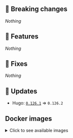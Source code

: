 ## :loudspeaker: Breaking changes

*Nothing*


## :tada: Features

*Nothing*


## :bug: Fixes

*Nothing*


## :heartbeat: Updates

* Hugo: [`0.126.1`](https://github.com/floryn90/docker-hugo/releases/tag/0.126.1) => `0.126.2`


## Docker images

<details>
<summary>Click to see available images</summary>

This release is available from Docker Hub as project `floryn90/hugo` with the following tags:

| Alias tags                   | Version specific tags                      |
| ---------------------------- | ------------------------------------------ |
| `busybox`, `latest`          | `0.126.2-busybox`, `0.126.2`                     |
| `busybox-ci`, `ci`           | `0.126.2-busybox-ci`, `0.126.2-ci`               |
| `busybox-onbuild`, `onbuild` | `0.126.2-busybox-onbuild`, `0.126.2-onbuild`     |
| `alpine`                     | `0.126.2-alpine`                              |
| `alpine-ci`                  | `0.126.2-alpine-ci`                           |
| `alpine-onbuild`             | `0.126.2-alpine-onbuild`                      |
| `asciidoctor`                | `0.126.2-asciidoctor`                         |
| `asciidoctor-ci`             | `0.126.2-asciidoctor-ci`                      |
| `asciidoctor-onbuild`        | `0.126.2-asciidoctor-onbuild`                 |
| `pandoc`                     | `0.126.2-pandoc`                              |
| `pandoc-ci`                  | `0.126.2-pandoc-ci`                           |
| `pandoc-onbuild`             | `0.126.2-pandoc-onbuild`                      |
| `ext-alpine`                 | `0.126.2-ext-alpine`                          |
| `ext-alpine-ci`              | `0.126.2-ext-alpine-ci`                       |
| `ext-alpine-onbuild`         | `0.126.2-ext-alpine-onbuild`                  |
| `ext-asciidoctor`            | `0.126.2-ext-asciidoctor`                     |
| `ext-asciidoctor-ci`         | `0.126.2-ext-asciidoctor-ci`                  |
| `ext-asciidoctor-onbuild`    | `0.126.2-ext-asciidoctor-onbuild`             |
| `ext-pandoc`                 | `0.126.2-ext-pandoc`                          |
| `ext-pandoc-ci`              | `0.126.2-ext-pandoc-ci`                       |
| `ext-pandoc-onbuild`         | `0.126.2-ext-pandoc-onbuild`                  |
| `debian`                     | `0.126.2-debian`                              |
| `debian-ci`                  | `0.126.2-debian-ci`                           |
| `debian-onbuild`             | `0.126.2-debian-onbuild`                      |
| `ext-debian`, `ext`, `latest-ext` | `0.126.2-ext-debian`, `0.126.2-ext`         |
| `ext-debian-ci`, `ext-ci`    | `0.126.2-ext-debian-ci`, `0.126.2-ext-ci`        |
| `ext-debian-onbuild`, `ext-onbuild` | `0.126.2-ext-debian-onbuild`, `0.126.2-ext-onbuild` |
| `ubuntu`                     | `0.126.2-ubuntu`                            |
| `ubuntu-ci`                  | `0.126.2-ubuntu-ci`                         |
| `ubuntu-onbuild`             | `0.126.2-ubuntu-onbuild`                    |
| `ext-ubuntu`                 | `0.126.2-ext-ubuntu`                        |
| `ext-ubuntu-ci`              | `0.126.2-ext-ubuntu-ci`                     |
| `ext-ubuntu-onbuild`         | `0.126.2-ext-ubuntu-onbuild`                |
</details>